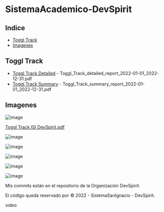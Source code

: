 # SistemaAcademico-DevSpirit

## Indice

- [Toggl Track](#toggl-track)
- [Imagenes](#imagenes)

## Toggl Track 

- [Toggl Track Detailed](https://github.com/bartoligerman497/SistemaAcademico-DevSpirit/blob/main/Toggl_Track_detailed_report_2022-01-01_2022-12-31.pdf) - Toggl_Track_detailed_report_2022-01-01_2022-12-31.pdf 
- [Toggl Track Summary](https://github.com/bartoligerman497/SistemaAcademico-DevSpirit/blob/main/Toggl_Track_summary_report_2022-01-01_2022-12-31.pdf) - Toggl_Track_summary_report_2022-01-01_2022-12-31.pdf

## Imagenes

![image](https://user-images.githubusercontent.com/53313625/173902521-1233d26c-ab3a-4445-bfaf-9e53bf2b79de.png)

[Toggl Track ISI DevSpirit.pdf](https://github.com/bartoligerman497/SistemaAcademico-DevSpirit/files/8912260/Toggl.Track.ISI.DevSpirit.pdf)

![image](https://user-images.githubusercontent.com/53313625/173906072-14d47f45-7c0b-44d2-89f7-5fc32483ad5f.png)

![image](https://user-images.githubusercontent.com/53313625/173903389-22f1924f-a220-4aa4-9189-1bd6cff38209.png)

![image](https://user-images.githubusercontent.com/53313625/173904194-0a67fb62-66cf-4980-a32e-145ce961b7a1.png)

![image](https://user-images.githubusercontent.com/53313625/173904786-8abc880a-7055-4ee0-84ee-f9fd7c160ff9.png)

![image](https://user-images.githubusercontent.com/53313625/173904354-1acd5745-f332-4ed6-b5e1-94f0c7ca2e37.png)


Mis commits están en el repositorio de la Organización DevSpirit.

El código queda reservado por © 2022 - SistemaSanIgnacio - DevSpirit.

video
